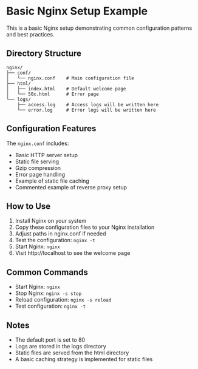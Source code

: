 # Basic Nginx Setup Example

This is a basic Nginx setup demonstrating common configuration patterns and best practices.

## Directory Structure

```
nginx/
├── conf/
│   └── nginx.conf    # Main configuration file
├── html/
│   ├── index.html    # Default welcome page
│   └── 50x.html      # Error page
└── logs/
    ├── access.log    # Access logs will be written here
    └── error.log     # Error logs will be written here
```

## Configuration Features

The `nginx.conf` includes:
- Basic HTTP server setup
- Static file serving
- Gzip compression
- Error page handling
- Example of static file caching
- Commented example of reverse proxy setup

## How to Use

1. Install Nginx on your system
2. Copy these configuration files to your Nginx installation
3. Adjust paths in nginx.conf if needed
4. Test the configuration: `nginx -t`
5. Start Nginx: `nginx`
6. Visit http://localhost to see the welcome page

## Common Commands

- Start Nginx: `nginx`
- Stop Nginx: `nginx -s stop`
- Reload configuration: `nginx -s reload`
- Test configuration: `nginx -t`

## Notes

- The default port is set to 80
- Logs are stored in the logs directory
- Static files are served from the html directory
- A basic caching strategy is implemented for static files 